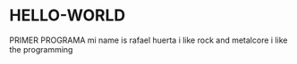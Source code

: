 # HELLO-WORLD
PRIMER PROGRAMA
mi name is rafael huerta
i like rock and metalcore
i like the programming
